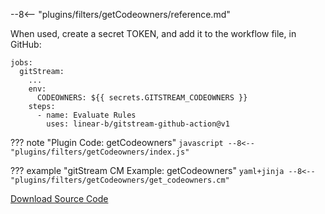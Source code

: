 
--8<-- "plugins/filters/getCodeowners/reference.md"

When used, create a secret TOKEN, and add it to the workflow file, in GitHub:

```
jobs:
  gitStream:
    ...
    env: 
      CODEOWNERS: ${{ secrets.GITSTREAM_CODEOWNERS }}
    steps:
      - name: Evaluate Rules
        uses: linear-b/gitstream-github-action@v1
``` 

??? note "Plugin Code: getCodeowners"
    ```javascript
    --8<-- "plugins/filters/getCodeowners/index.js"
    ```
    <div class="result" markdown>
    <span>
    </span>
    </div>


??? example "gitStream CM Example: getCodeowners"
    ```yaml+jinja
    --8<-- "plugins/filters/getCodeowners/get_codeowners.cm"
    ```
    <div class="result" markdown>
    <span>
    </span>
    </div>

[Download Source Code](https://github.com/linear-b/gitstream/tree/main/plugins/filters/getCodeowners)
